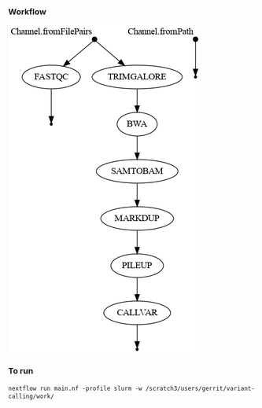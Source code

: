 ### Workflow
![Database diagram](https://github.com/grbot/chip-2024-variant-calling/blob/main/workflow.png?raw=true)

### To run
```
nextflow run main.nf -profile slurm -w /scratch3/users/gerrit/variant-calling/work/
```
